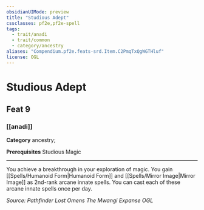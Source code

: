 ```yaml
---
obsidianUIMode: preview
title: "Studious Adept"
cssclasses: pf2e,pf2e-spell
tags:
  - trait/anadi
  - trait/common
  - category/ancestry
aliases: "Compendium.pf2e.feats-srd.Item.C2PmqTxQgWGTHluf"
license: OGL
---
```

# Studious Adept
## Feat 9
### [[anadi]]

**Category** ancestry; 



**Prerequisites** Studious Magic
* * *
You achieve a breakthrough in your exploration of magic. You gain [[Spells/Humanoid Form|Humanoid Form]] and [[Spells/Mirror Image|Mirror Image]] as 2nd-rank arcane innate spells. You can cast each of these arcane innate spells once per day.

*Source: Pathfinder Lost Omens The Mwangi Expanse*
*OGL*